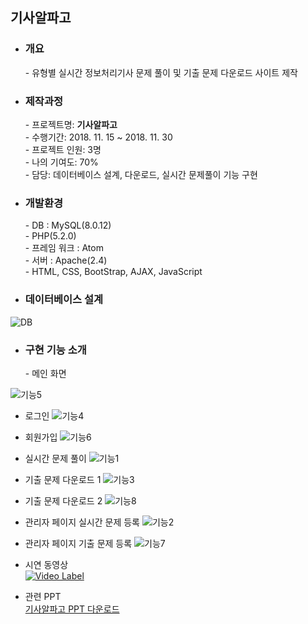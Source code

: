 ## 기사알파고

- <h3>개요</h3>
  - 유형별 실시간 정보처리기사 문제 풀이 및 기출 문제 다운로드 사이트 제작
  
- <h3>제작과정</h3>
  - 프로젝트명: <b>기사알파고</b> <br>
  - 수행기간:  2018. 11. 15 ~ 2018. 11. 30 <br>
  - 프로젝트 인원:  3명  <br>
  - 나의 기여도:  70% <br>
  - 담당: 데이터베이스 설계, 다운로드, 실시간 문제풀이 기능 구현  <br>
  
- <h3>개발환경</h3>
  - DB : MySQL(8.0.12) <br>
  - PHP(5.2.0) <br>
  - 프레임 워크 : Atom <br>
  - 서버 : Apache(2.4) <br>
  - HTML, CSS, BootStrap, AJAX, JavaScript <br>
  
- <h3>데이터베이스 설계</h3>
![DB](http://myminimap.kr/kim/PHPDB.png)

- <h3>구현 기능 소개</h3>
  - 메인 화면
![기능5](http://112.149.7.38:8090/Final_Minimap/php/Alpago5.png)
  - 로그인
![기능4](http://112.149.7.38:8090/Final_Minimap/php/Alpago4.png)
  - 회원가입
![기능6](http://112.149.7.38:8090/Final_Minimap/php/Alpago6.png)
  - 실시간 문제 풀이
![기능1](http://112.149.7.38:8090/Final_Minimap/php/Alpago1.png)
  - 기출 문제 다운로드 1
![기능3](http://112.149.7.38:8090/Final_Minimap/php/Alpago3.png)
  - 기출 문제 다운로드 2
![기능8](http://112.149.7.38:8090/Final_Minimap/php/Alpago8.png)
  - 관리자 페이지 실시간 문제 등록
![기능2](http://112.149.7.38:8090/Final_Minimap/php/Alpago2.png)
  - 관리자 페이지 기출 문제 등록
![기능7](http://112.149.7.38:8090/Final_Minimap/php/Alpago7.png)
  - 시연 동영상 <br>
[![Video Label](http://112.149.7.38:8090/Final_Minimap/php/phpv.png)](https://youtu.be/lNHR6uD8R2o)

- 관련 PPT <br>
[기사알파고 PPT 다운로드](http://112.149.7.38:8090/Final_Minimap/Download/alphago.jsp) 
